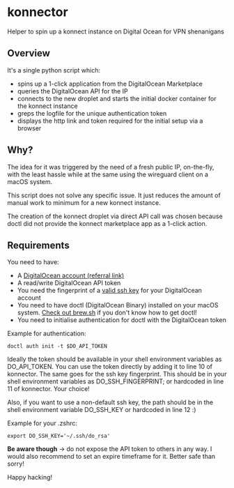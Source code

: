 # konnector
Helper to spin up a konnect instance on Digital Ocean for VPN shenanigans

## Overview
It's a single python script which:
 - spins up a 1-click application from the DigitalOcean Marketplace
 - queries the DigitalOcean API for the IP
 - connects to the new droplet and starts the initial docker container for the konnect instance
 - greps the logfile for the unique authentication token
 - displays the http link and token required for the initial setup via a browser

## Why?
The idea for it was triggered by the need of a fresh public IP, on-the-fly, with the least hassle while at the same using the wireguard client on a macOS system.

This script does not solve any specific issue. It just reduces the amount of manual work to minimum for a new konnect instance.

The creation of the konnect droplet via direct API call was chosen because doctl did not provide the konnect marketplace app as a 1-click action.

## Requirements
You need to have:
 - A [DigitalOcean account (referral link)](https://m.do.co/c/c1ec6dfbd619)
 - A read/write DigitalOcean API token
 - You need the fingerprint of a [valid ssh key](https://docs.digitalocean.com/products/droplets/how-to/add-ssh-keys/to-account/) for your DigitalOcean account
 - You need to have doctl (DigitalOcean Binary) installed on your macOS system. [Check out brew.sh](https://brew.sh) if you don't know how to get doctl!
 - You need to initialise authentication for doctl with the DigitalOcean token

Example for authentication:

`doctl auth init -t $DO_API_TOKEN`

Ideally the token should be available in your shell environment variables as DO_API_TOKEN. You can use the token directly by adding it to line 10 of konnector. The same goes for the ssh key fingerprint. This should be in your shell environment variables as DO_SSH_FINGERPRINT; or hardcoded in line 11 of konnector. Your choice!

Also, if you want to use a non-default ssh key, the path should be in the shell environment variable DO_SSH_KEY or hardcoded in line 12 :)

Example for your .zshrc:

`export DO_SSH_KEY='~/.ssh/do_rsa'`

**Be aware though** -> do not expose the API token to others in any way. I would also recommend to set an expire timeframe for it.
Better safe than sorry!

Happy hacking!
